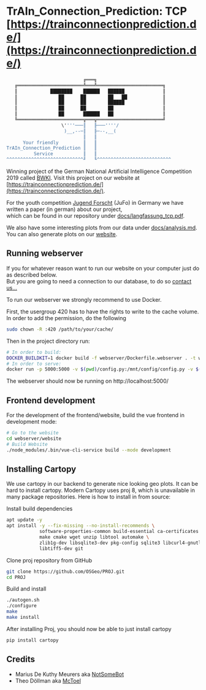 # TrAIn_Connection_Prediction: TCP [https://trainconnectionprediction.de/](https://trainconnectionprediction.de/)

```bash
                            ╔═══╗
   ╔════════════════════════╩═══╩════════════════════════╗
   ║            ████████    ██████   ██████              ║
   ║               ██      ██        ██   ██             ║
   ║               ██      ██        ██████              ║
   ║               ██      ██        ██                  ║
   ║               ██       ██████   ██                  ║
   ╚════════════════════════╦═══╦════════════════════════╝
                    \''''───║   ╟───''''/
                     )__,--─║   ╟─--,__(
                            ║   ║
      Your friendly         ║   ║
TrAIn_Connection_Prediction ║   ║
          Service           ║   ║
^^^^^^^^^^^^^^^^^^^^^^^^^^^^╜   ╙^^^^^^^^^^^^^^^^^^^^^^^^^^^
```

Winning project of the German National Artificial Intelligence Competition 2019 called [BWKI](https://bw-ki.de).
Visit this project on our website at [https://trainconnectionprediction.de/](https://trainconnectionprediction.de/).

For the youth competition [Jugend Forscht](https://www.jugend-forscht.de/) (JuFo) in Germany we have written a paper (in german) about our project,  
which can be found in our repository under [docs/langfassung_tcp.pdf](https://github.com/TrAInConnectionPrediction/tcp/blob/master/docs/langfassung_tcp.pdf).

We also have some interesting plots from our data under [docs/analysis.md](https://github.com/TrAInConnectionPrediction/tcp/blob/master/docs/analysis.md).  
You can also generate plots on our [website](https://purl.org/tcp/data/stations).

## Running webserver

If you for whatever reason want to run our website on your computer just do as described below.  
But you are going to need a connection to our database, to do so [contact us...](mailto:theo.doellmann@gmx.de)

To run our webserver we strongly recommend to use Docker.

First, the usergroup 420 has to have the rights to write to the cache volume. In order to add the permission, do the following
```bash
sudo chown -R :420 /path/to/your/cache/
```

Then in the project directory run:

```bash
# In order to build:
DOCKER_BUILDKIT=1 docker build -f webserver/Dockerfile.webserver . -t webserver
# In order to serve:
docker run -p 5000:5000 -v $(pwd)/config.py:/mnt/config/config.py -v $(pwd)/cache:/usr/src/app/cache webserver
```
The webserver should now be running on http://localhost:5000/

## Frontend development

For the development of the frontend/website, build the vue frontend in development mode:

```bash
# Go to the website
cd webserver/website
# Build Website
./node_modules/.bin/vue-cli-service build --mode development
```

## Installing Cartopy

We use cartopy in our backend to generate nice looking geo plots. It can be hard to install cartopy.
Modern Cartopy uses proj 8, which is unavailable in many package repositories. Here is how to install in from source:

Install build dependencies
```bash
apt update -y
apt install -y --fix-missing --no-install-recommends \
            software-properties-common build-essential ca-certificates \
            make cmake wget unzip libtool automake \
            zlib1g-dev libsqlite3-dev pkg-config sqlite3 libcurl4-gnutls-dev \
            libtiff5-dev git
```

Clone proj repository from GitHub
```bash
git clone https://github.com/OSGeo/PROJ.git
cd PROJ
```

Build and install
```bash
./autogen.sh
./configure
make
make install
```

After installing Proj, you should now be able to just install cartopy
```bash
pip install cartopy
```

## Credits

- Marius De Kuthy Meurers aka [NotSomeBot](https://github.com/mariusdkm)
- Theo Döllman aka [McToel](https://github.com/mctoel)
  
